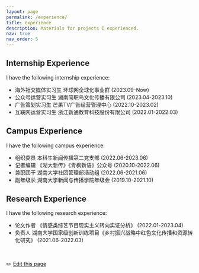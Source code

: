 ```yaml
---
layout: page
permalink: /experience/
title: experience
description: Materials for projects I experienced. 
nav: true
nav_order: 5
---
```


## Internship Experience

I have the following internship experience:

- 海外社交媒体实习生 环球网全球化事业群 (2023.09-Now)
- 公众号运营实习生 湖南简职鸟文化传播有限公司 (2023.04-2023.10)
- 广告策划实习生 芒果TV广告经营管理中心 (2022.10-2023.02)
- 互联网运营实习生 浙江新通教育科技股份有限公司 (2022.01-2022.03)

## Campus Experience

I have the following campus experience:

- 组织委员 本科生新闻传播第二党支部 (2022.06-2023.06)
- 记者编辑 《湖大新传》《青枫新语》公众号 (2020.10-2022.06)
- 兼职团干 湖南大学社团管理部活动组 (2022.06-2021.06)
- 副年级长 湖南大学新闻与传播学院年级会 (2019.10-2021.10)

## Research Experience

I have the following research experience:

- 论文作者 《情感类综艺节目现实主义转向实证分析》 (2022.01-2023.04)
- 负责人 湖南大学国家级创新训练项目《乡村振兴战略中红色文化传播和资源转化研究》 (2021.06-2022.03)

<br>
    
✏️ [Edit this page](https://githubfast.com/miaojj0307/miaojj0307.github.io/edit/master/_pages/teaching.md)

<br>
